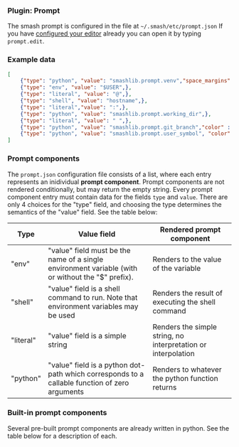 <a id=plugin></a>
### Plugin: Prompt

The smash prompt is configured in the file at `~/.smash/etc/prompt.json` If you have [configured your editor](../configuration#editor) already you can open it by typing `prompt.edit`.

<a id=example-data></a>
### Example data

```json
[
    {"type": "python", "value": "smashlib.prompt.venv","space_margins": true, "color":"purple",},
    {"type": "env", "value": "$USER",},
    {"type": "literal", "value": "@",},
    {"type": "shell", "value": "hostname",},
    {"type": "literal","value": ":",},
    {"type": "python", "value": "smashlib.prompt.working_dir",},
    {"type": "literal", "value": " ",},
    {"type": "python", "value": "smashlib.prompt.git_branch","color" : "blue",},
    {"type": "python", "value": "smashlib.prompt.user_symbol", "color": "red",},
]
```

<a id=components></a>
### Prompt components

The `prompt.json` configuration file consists of a list, where each entry represents an inidividual **prompt component**.  Prompt components are not rendered conditionally, but may return the empty string. Every prompt component entry must contain data for the fields `type` and `value`.  There are only 4 choices for the "type" field, and choosing the type determines the semantics of the "value" field.  See the table below:

| Type    | Value field | Rendered prompt component         |
|---------|---------------------|---------------------------|
| "env"   | "value" field must be the name of a single environment variable (with or without the "$" prefix).  | Renders to the value of the variable |
| "shell" | "value" field is a shell command to run.  Note that environment variables may be used | Renders the result of executing the shell command |
| "literal" | "value" field is a simple string | Renders the simple string, no interpretation or interpolation |
| "python" | "value" field is a python dot-path which corresponds to a callable function of zero arguments | Renders to whatever the python function returns

### Built-in prompt components

Several pre-built prompt components are already written in python.  See the table below for a description of each.
